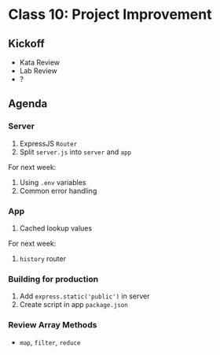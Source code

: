 Class 10: Project Improvement
===

## Kickoff

* Kata Review
* Lab Review
* ?

## Agenda

### Server

1. ExpressJS `Router`
1. Split `server.js` into `server` and `app`

For next week:
1. Using `.env` variables
1. Common error handling

### App

1. Cached lookup values

For next week:
1. `history` router

### Building for production

1. Add `express.static('public')` in server
1. Create script in app `package.json`

### Review Array Methods

* `map`, `filter`, `reduce`
